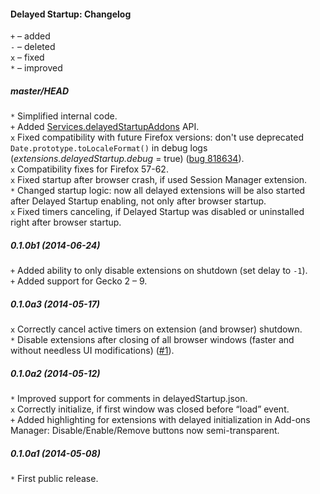 ﻿#### Delayed Startup: Changelog

`+` – added<br>
`-` – deleted<br>
`x` – fixed<br>
`*` – improved<br>

##### master/HEAD
`*` Simplified internal code.<br>
`+` Added <a href="https://github.com/Infocatcher/Delayed_Startup#api">Services.delayedStartupAddons</a> API.<br>
`x` Fixed compatibility with future Firefox versions: don't use deprecated `Date.prototype.toLocaleFormat()` in debug logs (<em>extensions.delayedStartup.debug</em> = true) (<a href="https://bugzilla.mozilla.org/show_bug.cgi?id=818634">bug 818634</a>).<br>
`x` Compatibility fixes for Firefox 57-62.<br>
`x` Fixed startup after browser crash, if used Session Manager extension.<br>
`*` Changed startup logic: now all delayed extensions will be also started after Delayed Startup enabling, not only after browser startup.<br>
`x` Fixed timers canceling, if Delayed Startup was disabled or uninstalled right after browser startup.<br>

##### 0.1.0b1 (2014-06-24)
`+` Added ability to only disable extensions on shutdown (set delay to `-1`).<br>
`+` Added support for Gecko 2 – 9.<br>

##### 0.1.0a3 (2014-05-17)
`x` Correctly cancel active timers on extension (and browser) shutdown.<br>
`*` Disable extensions after closing of all browser windows (faster and without needless UI modifications) (<a href="https://github.com/Infocatcher/Delayed_Startup/issues/1">#1</a>).<br>

##### 0.1.0a2 (2014-05-12)
`*` Improved support for comments in delayedStartup.json.<br>
`x` Correctly initialize, if first window was closed before “load” event.<br>
`+` Added highlighting for extensions with delayed initialization in Add-ons Manager: Disable/Enable/Remove buttons now semi-transparent.<br>

##### 0.1.0a1 (2014-05-08)
`*` First public release.<br>